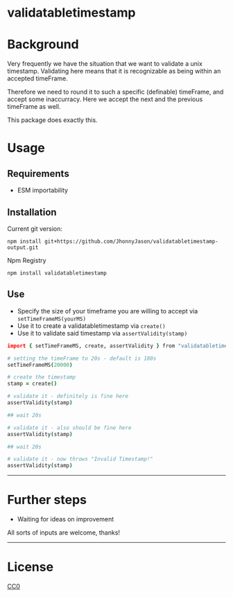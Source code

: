 # validatabletimestamp 

# Background
Very frequently we have the situation that we want to validate a unix timestamp.
Validating here means that it is recognizable as being within an accepted timeFrame.

Therefore we need to round it to such a specific (definable) timeFrame, and accept some inaccurracy.
Here we accept the next and the previous timeFrame as well.

This package does exactly this.

# Usage

Requirements
------------
- ESM importability

Installation
------------
Current git version:
```
npm install git+https://github.com/JhonnyJason/validatabletimestamp-output.git
```

Npm Registry
```
npm install validatabletimestamp
```

Use
-----------
- Specify the size of your timeframe you are willing to accept via `setTimeFrameMS(yourMS)`
- Use it to create a validatabletimestamp via `create()`
- Use it to validate said timestamp via `assertValidity(stamp)`
  
```coffee
import { setTimeFrameMS, create, assertValidity } from "validatabletimestamp"

# setting the timeFrame to 20s - default is 180s
setTimeFrameMS(20000)

# create the timestamp
stamp = create()

# validate it - definitely is fine here
assertValidity(stamp)

## wait 20s

# validate it - also should be fine here
assertValidity(stamp)

## wait 20s

# validate it - now throws "Invalid Timestamp!"
assertValidity(stamp)


```

---

# Further steps

- Waiting for ideas on improvement


All sorts of inputs are welcome, thanks!

---

# License
[CC0](https://creativecommons.org/publicdomain/zero/1.0/)
